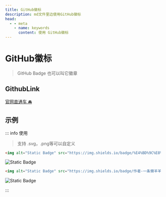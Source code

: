 ```yaml
---
title: GitHub徽标
description: md文件里边使用GitHub徽标
head:
  - - meta
    - name: keywords
      content: 使用 GitHub徽标
---
```


# GitHub徽标

>GitHub Badge 也可以叫它徽章
## GithubLink

[官网直通车 🚘](https://shields.io)

## 示例

::: info 使用
> 支持 .svg，.png等可以自定义
```html
<img alt="Static Badge" src="https://img.shields.io/badge/%E4%BD%9C%E8%80%85-%E4%B8%80%E6%9D%A1%E6%87%92%E7%BE%8A%E7%BE%8A-%233366ff">
```
<img alt="Static Badge" src="https://img.shields.io/badge/%E4%BD%9C%E8%80%85-%E4%B8%80%E6%9D%A1%E6%87%92%E7%BE%8A%E7%BE%8A-%233366ff">

```html
<img alt="Static Badge" src="https://img.shields.io/badge/作者-一条懒羊羊-red.svg">
```
<img alt="Static Badge" src="https://img.shields.io/badge/作者-一条懒羊羊-red.svg">

:::

